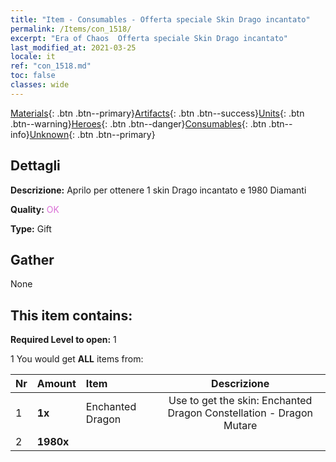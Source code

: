```yaml
---
title: "Item - Consumables - Offerta speciale Skin Drago incantato"
permalink: /Items/con_1518/
excerpt: "Era of Chaos  Offerta speciale Skin Drago incantato"
last_modified_at: 2021-03-25
locale: it
ref: "con_1518.md"
toc: false
classes: wide
---
```

 [Materials](/it/Items/){: .btn .btn--primary}[Artifacts](/it/Items/Artifacts/){: .btn .btn--success}[Units](/it/Items/Units/){: .btn .btn--warning}[Heroes](/it/Items/Heroes/){: .btn .btn--danger}[Consumables](/it/Items/Consumables/){: .btn .btn--info}[Unknown](/it/Items/Unknown/){: .btn .btn--primary}

## Dettagli
 **Descrizione:** Aprilo per ottenere 1 skin Drago incantato e 1980 Diamanti

 **Quality:** <span style="color: #DA70D6">OK</span>

 **Type:** Gift

## Gather

  None

## This item contains:

 **Required Level to open:** 1

 1 You would get **ALL** items  from:

  | Nr | Amount |     Item    | Descrizione |
  |:---|:-------|:------------|:-----------:|
  | 1 |  **1x** | Enchanted Dragon | Use to get the skin: Enchanted Dragon Constellation - Dragon Mutare  | 
  | 2 |  **1980x** | <i class="fas fa-gem"/> |  | 
